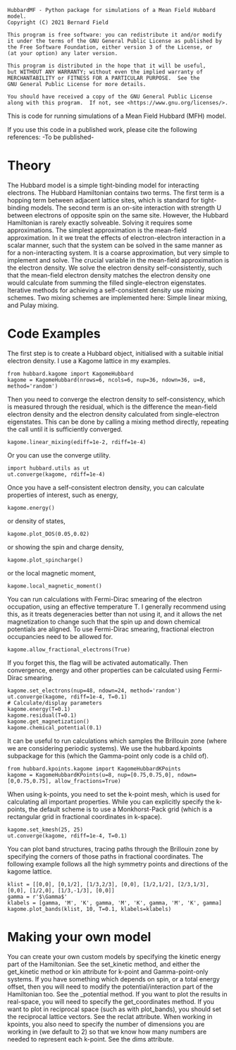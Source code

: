     HubbardMF - Python package for simulations of a Mean Field Hubbard model.
    Copyright (C) 2021 Bernard Field

    This program is free software: you can redistribute it and/or modify
    it under the terms of the GNU General Public License as published by
    the Free Software Foundation, either version 3 of the License, or
    (at your option) any later version.

    This program is distributed in the hope that it will be useful,
    but WITHOUT ANY WARRANTY; without even the implied warranty of
    MERCHANTABILITY or FITNESS FOR A PARTICULAR PURPOSE.  See the
    GNU General Public License for more details.

    You should have received a copy of the GNU General Public License
    along with this program.  If not, see <https://www.gnu.org/licenses/>.

This is code for running simulations of a Mean Field Hubbard (MFH) model.

If you use this code in a published work, please cite the following references:
-To be published-

# Theory

The Hubbard model is a simple tight-binding model for interacting electrons.
The Hubbard Hamiltonian contains two terms. The first term is a hopping term between adjacent lattice sites, which is standard for tight-binding models. The second term is an on-site interaction with strength U between electrons of opposite spin on the same site.
However, the Hubbard Hamiltonian is rarely exactly solveable. Solving it requires some approximations. The simplest approximation is the mean-field approximation. In it we treat the effects of electron-electron interaction in a scalar manner, such that the system can be solved in the same manner as for a non-interacting system. It is a coarse approximation, but very simple to implement and solve.
The crucial variable in the mean-field approximation is the electron density. We solve the electron density self-consistently, such that the mean-field electron density matches the electron density one would calculate from summing the filled single-electron eigenstates.
Iterative methods for achieving a self-consistent density use mixing schemes. Two mixing schemes are implemented here: Simple linear mixing, and Pulay mixing.

# Code Examples

The first step is to create a Hubbard object, initialised with a suitable initial electron density.
I use a Kagome lattice in my examples.

```python3
from hubbard.kagome import KagomeHubbard
kagome = KagomeHubbard(nrows=6, ncols=6, nup=36, ndown=36, u=8, method='random')
```

Then you need to converge the electron density to self-consistency, which is measured through the residual, which is the difference the mean-field electron density and the electron density calculated from single-electron eigenstates.
This can be done by calling a mixing method directly, repeating the call until it is sufficiently converged.
```python3
kagome.linear_mixing(ediff=1e-2, rdiff=1e-4)
```
Or you can use the converge utility.
```python3
import hubbard.utils as ut
ut.converge(kagome, rdiff=1e-4)
```

Once you have a self-consistent electron density, you can calculate properties of interest, such as energy,
```python3
kagome.energy()
```
or density of states,
```python3
kagome.plot_DOS(0.05,0.02)
```
or showing the spin and charge density,
```python3
kagome.plot_spincharge()
```
or the local magnetic moment,
```python3
kagome.local_magnetic_moment()
```

You can run calculations with Fermi-Dirac smearing of the electron occupation, using an effective temperature T. I generally recommend using this, as it treats degeneracies better than not using it, and it allows the net magnetization to change such that the spin up and down chemical potentials are aligned.
To use Fermi-Dirac smearing, fractional electron occupancies need to be allowed for.
```python3
kagome.allow_fractional_electrons(True)
```
If you forget this, the flag will be activated automatically.
Then convergence, energy and other properties can be calculated using Fermi-Dirac smearing.
```python3
kagome.set_electrons(nup=48, ndown=24, method='random')
ut.converge(kagome, rdiff=1e-4, T=0.1)
# Calculate/display parameters
kagome.energy(T=0.1)
kagome.residual(T=0.1)
kagome.get_magnetization()
kagome.chemical_potential(0.1)
```

It can be useful to run calculations which samples the Brillouin zone (where we are considering periodic systems).
We use the hubbard.kpoints subpackage for this (which the Gamma-point only code is a child of).
```python3
from hubbard.kpoints.kagome import KagomeHubbardKPoints
kagome = KagomeHubbardKPoints(u=8, nup=[0.75,0.75,0], ndown=[0,0.75,0.75], allow_fractions=True)
```
When using k-points, you need to set the k-point mesh, which is used for calculating all important properties. While you can explicitly specify the k-points, the default scheme is to use a Monkhorst-Pack grid (which is a rectangular grid in fractional coordinates in k-space).
```python3
kagome.set_kmesh(25, 25)
ut.converge(kagome, rdiff=1e-4, T=0.1)
```
You can plot band structures, tracing paths through the Brillouin zone by specifying the corners of those paths in fractional coordinates.
The following example follows all the high symmetry points and directions of the kagome lattice.
```python3
klist = [[0,0], [0,1/2], [1/3,2/3], [0,0], [1/2,1/2], [2/3,1/3], [0,0], [1/2,0], [1/3,-1/3], [0,0]]
gamma = r'$\Gamma$'
klabels = [gamma, 'M', 'K', gamma, 'M', 'K', gamma, 'M', 'K', gamma]
kagome.plot_bands(klist, 10, T=0.1, klabels=klabels)
```

# Making your own model

You can create your own custom models by specifying the kinetic energy part of the Hamiltonian. See the set\_kinetic method, and either the get\_kinetic method or kin attribute for k-point and Gamma-point-only systems.
If you have something which depends on spin, or a total energy offset, then you will need to modify the potential/interaction part of the Hamiltonian too. See the \_potential method.
If you want to plot the results in real-space, you will need to specify the get\_coordinates method.
If you want to plot in reciprocal space (such as with plot\_bands), you should set the reciprocal lattice vectors. See the reclat attribute.
When working in kpoints, you also need to specify the number of dimensions you are working in (we default to 2) so that we know how many numbers are needed to represent each k-point. See the dims attribute.
